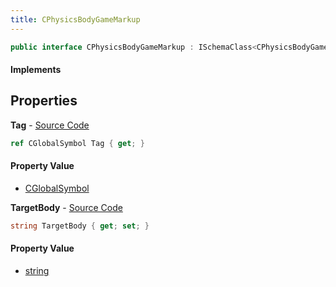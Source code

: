 ```yaml
---
title: CPhysicsBodyGameMarkup
---
```


```csharp
public interface CPhysicsBodyGameMarkup : ISchemaClass<CPhysicsBodyGameMarkup>, ISchemaField, ISchemaClass, INativeHandle
```

#### Implements

## Properties

**Tag** - [Source Code](https://github.com/swiftly-solution/swiftlys2/blob/main/managed/src/SwiftlyS2.Generated/Schemas/Interfaces/CPhysicsBodyGameMarkup.cs#L18)

```csharp
ref CGlobalSymbol Tag { get; }
```

#### Property Value

- [CGlobalSymbol](/docs/api/shared/natives/cglobalsymbol)

**TargetBody** - [Source Code](https://github.com/swiftly-solution/swiftlys2/blob/main/managed/src/SwiftlyS2.Generated/Schemas/Interfaces/CPhysicsBodyGameMarkup.cs#L16)

```csharp
string TargetBody { get; set; }
```

#### Property Value

- [string](https://learn.microsoft.com/dotnet/api/system.string)

